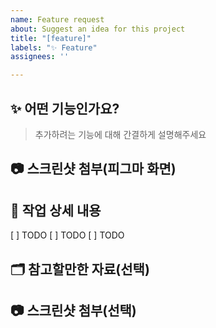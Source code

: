 ```yaml
---
name: Feature request
about: Suggest an idea for this project
title: "[feature]"
labels: "✨ Feature"
assignees: ''

---
```


## ✨ 어떤 기능인가요?
> 추가하려는 기능에 대해 간결하게 설명해주세요

## 📷 스크린샷 첨부(피그마 화면)

## 📂 작업 상세 내용
[ ] TODO
[ ] TODO
[ ] TODO

## 🗂️ 참고할만한 자료(선택)
## 📷 스크린샷 첨부(선택)

